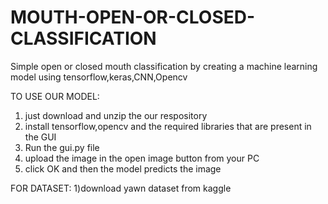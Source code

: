 # MOUTH-OPEN-OR-CLOSED-CLASSIFICATION
Simple open or closed mouth classification by creating a machine learning model using tensorflow,keras,CNN,Opencv

TO USE OUR MODEL:
1) just download and unzip the our respository
2) install tensorflow,opencv and the required libraries that are present in the GUI
3) Run the gui.py file
4) upload the image in the open image button from your PC 
5) click OK and then the model predicts the image 

FOR DATASET:
1)download yawn dataset from kaggle
